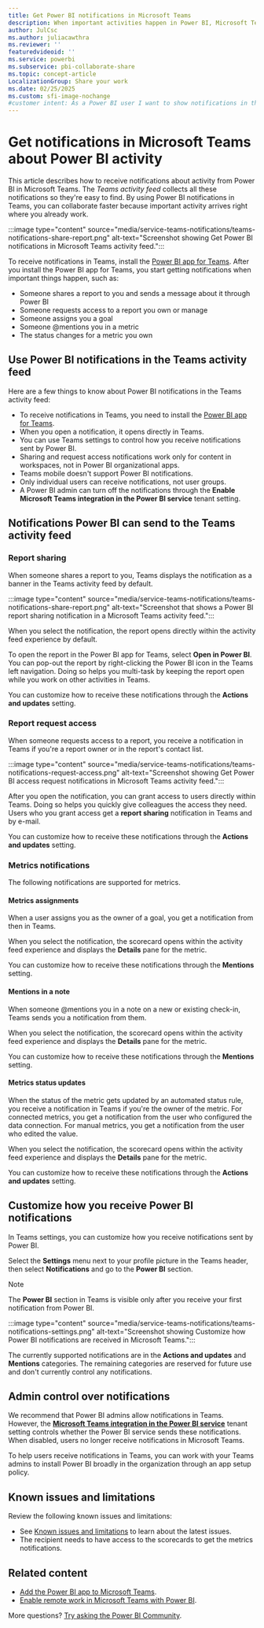 ```yaml
---
title: Get Power BI notifications in Microsoft Teams
description: When important activities happen in Power BI, Microsoft Teams can show notifications about them in its activity feed.
author: JulCsc
ms.author: juliacawthra
ms.reviewer: ''
featuredvideoid: ''
ms.service: powerbi
ms.subservice: pbi-collaborate-share
ms.topic: concept-article
LocalizationGroup: Share your work
ms.date: 02/25/2025
ms.custom: sfi-image-nochange
#customer intent: As a Power BI user I want to show notifications in the Power BI activity feed.
---
```


# Get notifications in Microsoft Teams about Power BI activity

This article describes how to receive notifications about activity from Power BI in Microsoft Teams. The *Teams activity feed* collects all these notifications so they're easy to find. By using Power BI notifications in Teams, you can collaborate faster because important activity arrives right where you already work.

:::image type="content" source="media/service-teams-notifications/teams-notifications-share-report.png" alt-text="Screenshot showing Get Power BI notifications in Microsoft Teams activity feed.":::

To receive notifications in Teams, install the [Power BI app for Teams](service-microsoft-teams-app.md). After you install the Power BI app for Teams, you start getting notifications when important things happen, such as:

- Someone shares a report to you and sends a message about it through Power BI
- Someone requests access to a report you own or manage
- Someone assigns you a goal
- Someone @mentions you in a metric
- The status changes for a metric you own

## Use Power BI notifications in the Teams activity feed

Here are a few things to know about Power BI notifications in the Teams activity feed:

- To receive notifications in Teams, you need to install the [Power BI app for Teams](service-microsoft-teams-app.md).
- When you open a notification, it opens directly in Teams.
- You can use Teams settings to control how you receive notifications sent by Power BI.
- Sharing and request access notifications work only for content in workspaces, not in Power BI organizational apps.
- Teams mobile doesn't support Power BI notifications.
- Only individual users can receive notifications, not user groups.
- A Power BI admin can turn off the notifications through the **Enable Microsoft Teams integration in the Power BI service** tenant setting.

## Notifications Power BI can send to the Teams activity feed

### Report sharing

When someone shares a report to you, Teams displays the notification as a banner in the Teams activity feed by default.

:::image type="content" source="media/service-teams-notifications/teams-notifications-share-report.png" alt-text="Screenshot that shows a Power BI report sharing notification in a Microsoft Teams activity feed.":::

When you select the notification, the report opens directly within the activity feed experience by default.

To open the report in the Power BI app for Teams, select **Open in Power BI**. You can pop-out the report by right-clicking the Power BI icon in the Teams left navigation. Doing so helps you multi-task by keeping the report open while you work on other activities in Teams.

You can customize how to receive these notifications through the **Actions and updates** setting.

### Report request access

When someone requests access to a report, you receive a notification in Teams if you're a report owner or in the report's contact list.

:::image type="content" source="media/service-teams-notifications/teams-notifications-request-access.png" alt-text="Screenshot showing Get Power BI access request notifications in Microsoft Teams activity feed.":::

After you open the notification, you can grant access to users directly within Teams. Doing so helps you quickly give colleagues the access they need. Users who you grant access get a **report sharing** notification in Teams and by e-mail.

You can customize how to receive these notifications through the **Actions and updates** setting.

### Metrics notifications

The following notifications are supported for metrics.

#### Metrics assignments

When a user assigns you as the owner of a goal, you get a notification from then in Teams.

When you select the notification, the scorecard opens within the activity feed experience and displays the **Details** pane for the metric.

You can customize how to receive these notifications through the **Mentions** setting.

#### Mentions in a note

When someone @mentions you in a note on a new or existing check-in, Teams sends you a notification from them.

When you select the notification, the scorecard opens within the activity feed experience and displays the **Details** pane for the metric.

You can customize how to receive these notifications through the **Mentions** setting.

#### Metrics status updates

When the status of the metric gets updated by an automated status rule, you receive a notification in Teams if you're the owner of the metric. For connected metrics, you get a notification from the user who configured the data connection. For manual metrics, you get a notification from the user who edited the value.

When you select the notification, the scorecard opens within the activity feed experience and displays the **Details** pane for the metric.

You can customize how to receive these notifications through the **Actions and updates** setting.

## Customize how you receive Power BI notifications

In Teams settings, you can customize how you receive notifications sent by Power BI.

Select the **Settings** menu next to your profile picture in the Teams header, then select **Notifications** and go to the **Power BI** section.

> [!NOTE]
> The **Power BI** section in Teams is visible only after you receive your first notification from Power BI.

:::image type="content" source="media/service-teams-notifications/teams-notifications-settings.png" alt-text="Screenshot showing Customize how Power BI notifications are received in Microsoft Teams.":::

The currently supported notifications are in the **Actions and updates** and **Mentions** categories. The remaining categories are reserved for future use and don't currently control any notifications.

## Admin control over notifications

We recommend that Power BI admins allow notifications in Teams. However, the [**Microsoft Teams integration in the Power BI service**](/fabric/admin/service-admin-portal-export-sharing#enable-microsoft-teams-integration-in-the-power-bi-service) tenant setting controls whether the Power BI service sends these notifications. When disabled, users no longer receive notifications in Microsoft Teams.

To help users receive notifications in Teams, you can work with your Teams admins to install Power BI broadly in the organization through an app setup policy.

## Known issues and limitations

Review the following known issues and limitations:

- See [Known issues and limitations](service-collaborate-microsoft-teams.md#known-issues-and-limitations) to learn about the latest issues.
- The recipient needs to have access to the scorecards to get the metrics notifications.

## Related content

- [Add the Power BI app to Microsoft Teams](service-microsoft-teams-app.md).
- [Enable remote work in Microsoft Teams with Power BI](service-collaborate-microsoft-teams.md).

More questions? [Try asking the Power BI Community](https://community.powerbi.com/).
